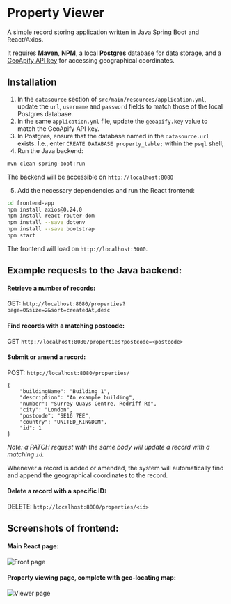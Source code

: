 # Property Viewer
A simple record storing application written in Java Spring Boot and React/Axios.

It requires **Maven**, **NPM**, a local **Postgres** database for data storage, and a [GeoApify API key](https://www.geoapify.com/geocoding-api) for accessing geographical coordinates.

## Installation
1) In the `datasource` section of `src/main/resources/application.yml`, update the `url`, `username` and `password` fields to match those of the local Postgres database.
2) In the same `application.yml` file, update the `geoapify.key` value to match the GeoApify API key.
3) In Postgres, ensure that the database named in the `datasource.url` exists. I.e., enter `CREATE DATABASE property_table;` within the `psql` shell;
4) Run the Java backend:
```bash
mvn clean spring-boot:run
```
The backend will be accessible on `http://localhost:8080`

5) Add the necessary dependencies and run the React frontend:
```bash
cd frontend-app
npm install axios@0.24.0
npm install react-router-dom
npm install --save dotenv 
npm install --save bootstrap
npm start
```
The frontend will load on `http://localhost:3000`.

## Example requests to the Java backend:

#### Retrieve a number of records:

GET: `http://localhost:8080/properties?page=0&size=2&sort=createdAt,desc`

#### Find records with a matching postcode:

GET `http://localhost:8080/properties?postcode=<postcode>`

#### Submit or amend a record:

POST: `http://localhost:8080/properties/`

```
{
    "buildingName": "Building 1",
    "description": "An example building",
    "number": "Surrey Quays Centre, Redriff Rd",
    "city": "London",
    "postcode": "SE16 7EE",
    "country": "UNITED_KINGDOM",
    "id": 1
}
```
*Note: a PATCH request with the same body will update a record with a matching `id`.*

Whenever a record is added or amended, the system will automatically find and append the geographical coordinates to the record.

#### Delete a record with a specific ID:

DELETE: `http://localhost:8080/properties/<id>`

## Screenshots of frontend:

#### Main React page:
![Front page](https://i.imgur.com/rRS0o3X.png)

#### Property viewing page, complete with geo-locating map:
![Viewer page](https://i.imgur.com/4lamMoJ.png)